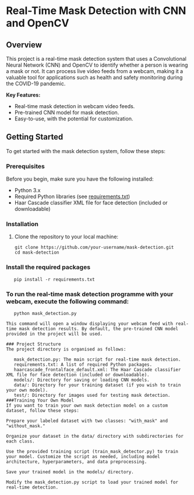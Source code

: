 
# Real-Time Mask Detection with CNN and OpenCV

## Overview

This project is a real-time mask detection system that uses a Convolutional Neural Network (CNN) and OpenCV to identify whether a person is wearing a mask or not. It can process live video feeds from a webcam, making it a valuable tool for applications such as health and safety monitoring during the COVID-19 pandemic.

**Key Features:**

- Real-time mask detection in webcam video feeds.
- Pre-trained CNN model for mask detection.
- Easy-to-use, with the potential for customization.

## Getting Started

To get started with the mask detection system, follow these steps:

### Prerequisites

Before you begin, make sure you have the following installed:

- Python 3.x
- Required Python libraries (see [requirements.txt](requirements.txt))
- Haar Cascade classifier XML file for face detection (included or downloadable)

### Installation

1. Clone the repository to your local machine:

   ```shell
   git clone https://github.com/your-username/mask-detection.git
   cd mask-detection

### Install the required packages
   ```shell
      pip install -r requirements.txt
   ```



### To run the real-time mask detection programme with your webcam, execute the following command:
   ```shell
      python mask_detection.py

This command will open a window displaying your webcam feed with real-time mask detection results. By default, the pre-trained CNN model provided in the project will be used.

### Project Structure
   The project directory is organised as follows:
   
      mask_detection.py: The main script for real-time mask detection.
      requirements.txt: A list of required Python packages.
      haarcascade_frontalface_default.xml: The Haar Cascade classifier XML file for face detection (included or downloadable).
      models/: Directory for saving or loading CNN models.
      data/: Directory for your training dataset (if you wish to train your own model).
      test/: Directory for images used for testing mask detection.
###Training Your Own Model
   If you want to train your own mask detection model on a custom dataset, follow these steps:
   
   Prepare your labeled dataset with two classes: "with_mask" and "without_mask."
   
   Organize your dataset in the data/ directory with subdirectories for each class.
   
   Use the provided training script (train_mask_detector.py) to train your model. Customize the script as needed, including model architecture, hyperparameters, and data preprocessing.
   
   Save your trained model in the models/ directory.
   
   Modify the mask_detection.py script to load your trained model for real-time detection.
   
   
      
